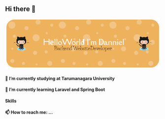 ## Hi there 👋

![Webcodingan](img/github-header-image.png)

<!--
**Webcodingan/Webcodingan** is a ✨ _special_ ✨ repository because its `README.md` (this file) appears on your GitHub profile.

Here are some ideas to get you started:

- 🔭 I’m currently working on ...
- 🌱 I’m currently learning ...
- 👯 I’m looking to collaborate on ...
- 🤔 I’m looking for help with ...
- 💬 Ask me about ...
- 📫 How to reach me: ...
- 😄 Pronouns: ...
- ⚡ Fun fact: ...
-->

#### 🔭 I’m currently studying at Tarumanagara University
#### 🌱 I’m currently learning Laravel and Spring Boot

#### Skills

#### 📫 How to reach me: ...